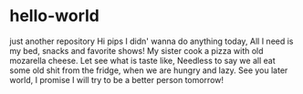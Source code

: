 # hello-world
just another repository
Hi pips I didn' wanna do anything today, All I need is my bed, snacks and favorite shows!
My sister cook a pizza with old mozarella cheese. Let see what is taste like, 
Needless to say we all eat some old shit from the fridge, when we are hungry and lazy.
See you later world, I promise I will try to be a better person tomorrow!
